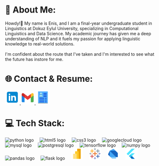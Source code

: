 # 🎯 About Me:
Howdy!👋 My name is Enis, and I am a final-year undergraduate student in Linguistics at Dokuz Eylul University, specializing in Computational Linguistics and Data Science. My academic journey has given me a deep understanding of NLP and it fuels my passion for applying linguistic knowledge to real-world solutions.<br><br>I'm confident about the route that I've taken and I'm interested to see what the future has instore for me.

# 🌐 Contact & Resume:
<div align="left">
  <a href="https://linkedin.com/in/enistuna">
    <img src="additional_icons\linkedin_48px.png" alt="linkedin"  />
  </a>
  <a href="mailto:enissstuna@gmail.com">
    <img src="additional_icons\gmail_48px.png" width="45" height="45" alt="gmail"  />
  </a>
  <a href="https://drive.google.com/file/d/1XNvhPLBoNO2mX36Aa3C4q-nBwtdAD8D-/view?usp=sharing">
    <img src="additional_icons\resume_48px.png" alt="resume"  />
  </a>
</div>

# 💻 Tech Stack:

<div align="left">
  <img src="https://cdn.jsdelivr.net/gh/devicons/devicon/icons/python/python-original.svg" height="40" alt="python logo"  />
  <img width="12" />
  <img src="https://cdn.jsdelivr.net/gh/devicons/devicon/icons/html5/html5-original.svg" height="40" alt="html5 logo"  />
  <img width="12" />
  <img src="https://cdn.jsdelivr.net/gh/devicons/devicon/icons/css3/css3-original.svg" height="40" alt="css3 logo"  />
  <img width="12" />
  <img src="https://cdn.jsdelivr.net/gh/devicons/devicon/icons/googlecloud/googlecloud-original.svg" height="40" alt="googlecloud logo"  />
  <img width="12" />
  <img src="https://cdn.jsdelivr.net/gh/devicons/devicon/icons/mysql/mysql-original.svg" height="40" alt="mysql logo"  />
  <img width="12" />
  <img src="https://cdn.jsdelivr.net/gh/devicons/devicon/icons/postgresql/postgresql-original.svg" height="40" alt="postgresql logo"  />
  <img width="12" />
  <img src="https://cdn.jsdelivr.net/gh/devicons/devicon/icons/tensorflow/tensorflow-original.svg" height="40" alt="tensorflow logo"  />
  <img width="12" />
  <img src="https://cdn.jsdelivr.net/gh/devicons/devicon/icons/numpy/numpy-original.svg" height="40" alt="numpy logo"  />
  <img width="12" />
  <img src="https://cdn.jsdelivr.net/gh/devicons/devicon/icons/pandas/pandas-original.svg" height="40" alt="pandas logo"  />
  <img width="12" />
  <img src="https://cdn.jsdelivr.net/gh/devicons/devicon/icons/flask/flask-original.svg" height="40" alt="flask logo"  />
  <img width="12" />
  <img src="additional_icons/powerBI.svg" height="40" alt="power bi logo"  />
  <img width="12" />
  <img src="additional_icons/tableau.svg" height="40" alt="tableau logo"  />
  <img width="12" />
  <img src="additional_icons/dart.svg" height="40" alt="dart logo"  />
  <img width="12" />
  <img src="additional_icons/flutter.svg" height="40" alt="flutter logo"  />
  <img width="12" />
  
</div>

